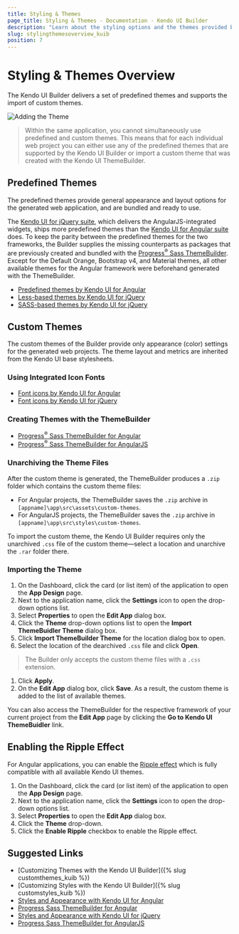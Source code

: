 ```yaml
---
title: Styling & Themes
page_title: Styling & Themes - Documentation - Kendo UI Builder
description: "Learn about the styling options and the themes provided by the Kendo UI Builder tool for creating and managing Angular and AngularJS-based web applications."
slug: stylingthemesoverview_kuib
position: 7
---
```


# Styling & Themes Overview

The Kendo UI Builder delivers a set of predefined themes and supports the import of custom themes.  

<img src="../images/kuib-create-app-themes.png" class="img-responsive" alt="Adding the Theme"/>

> Within the same application, you cannot simultaneously use predefined and custom themes. This means that for each individual web project you can either use any of the predefined themes that are supported by the Kendo UI Builder or import a custom theme that was created with the Kendo UI ThemeBuilder.

## Predefined Themes

The predefined themes provide general appearance and layout options for the generated web application, and are bundled and ready to use.

The [Kendo UI for jQuery suite](https://docs.telerik.com/kendo-ui/introduction), which delivers the AngularJS-integrated widgets, ships more predefined themes than the [Kendo UI for Angular suite](https://www.telerik.com/kendo-angular-ui/) does. To keep the parity between the predefined themes for the two frameworks, the Builder supplies the missing counterparts as packages that are previously created and bundled with the [Progress<sup>®</sup> Sass ThemeBuilder](http://themebuilder.telerik.com/). Except for the Default Orange, Bootstrap v4, and Material themes, all other available themes for the Angular framework were beforehand generated with the ThemeBuilder.

* [Predefined themes by Kendo UI for Angular](https://www.telerik.com/kendo-angular-ui/components/styling/)
* [Less-based themes by Kendo UI for jQuery](https://docs.telerik.com/kendo-ui/styles-and-layout/appearance-styling)  
* [SASS-based themes by Kendo UI for jQuery](https://docs.telerik.com/kendo-ui/styles-and-layout/sass-themes)

## Custom Themes

The custom themes of the Builder provide only appearance (color) settings for the generated web projects. The theme layout and metrics are inherited from the Kendo UI base stylesheets.

### Using Integrated Icon Fonts

* [Font icons by Kendo UI for Angular](https://www.telerik.com/kendo-angular-ui/components/styling/icons/)
* [Font icons by Kendo UI for jQuery](https://docs.telerik.com/kendo-ui/styles-and-layout/icons-web)

### Creating Themes with the ThemeBuilder

* [Progress<sup>®</sup> Sass ThemeBuilder for Angular](https://themebuilder.telerik.com/kendo-angular-ui)
* [Progress<sup>®</sup> Sass ThemeBuilder for AngularJS](https://themebuilder.telerik.com/kendo-ui)

### Unarchiving the Theme Files

After the custom theme is generated, the ThemeBuilder produces a `.zip` folder which contains the custom theme files:

* For Angular projects, the ThemeBuilder saves the `.zip` archive in `[appname]\app\src\assets\custom-themes`.
* For AngularJS projects, the ThemeBuilder saves the `.zip` archive in `[appname]\app\src\styles\custom-themes`.

To import the custom theme, the Kendo UI Builder requires only the unarchived `.css` file of the custom theme&mdash;select a location and unarchive the `.rar` folder there.

### Importing the Theme

1. On the Dashboard, click the card (or list item) of the application to open the **App Design** page.
1. Next to the application name, click the **Settings** icon to open the drop-down options list.
1. Select **Properties** to open the **Edit App** dialog box.
1. Click the **Theme** drop-down options list to open the **Import ThemeBuidler Theme** dialog box.
1. Click **Import ThemeBuilder Theme** for the location dialog box to open.
1. Select the location of the dearchived `.css` file and click **Open**.

  > The Builder only accepts the custom theme files with a `.css` extension.

1. Click **Apply**.
1. On the **Edit App** dialog box, click **Save**. As a result, the custom theme is added to the list of available themes.

You can also access the ThemeBuilder for the respective framework of your current project from the **Edit App** page by clicking the **Go to Kendo UI ThemeBuidler** link.

## Enabling the Ripple Effect

For Angular applications, you can enable the [Ripple effect](https://www.telerik.com/kendo-angular-ui/components/ripple/) which is fully compatible with all available Kendo UI themes.

1. On the Dashboard, click the card (or list item) of the application to open the **App Design** page.
1. Next to the application name, click the **Settings** icon to open the drop-down options list.
1. Select **Properties** to open the **Edit App** dialog box.
1. Click the **Theme** drop-down.
1. Click the **Enable Ripple** checkbox to enable the Ripple effect.

## Suggested Links

* [Customizing Themes with the Kendo UI Builder]({% slug customthemes_kuib %})
* [Customizing Styles with the Kendo UI Builder]({% slug customstyles_kuib %})
* [Styles and Appearance with Kendo UI for Angular](https://www.telerik.com/kendo-angular-ui/components/styling/)
* [Progress Sass ThemeBuilder for Angular](http://themebuilder.telerik.com/kendo-angular-ui)
* [Styles and Appearance with Kendo UI for jQuery](https://docs.telerik.com/kendo-ui/styles-and-layout/appearance-styling)
* [Progress Sass ThemeBuilder for AngularJS](http://themebuilder.telerik.com/kendo-ui)
